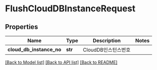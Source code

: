 # FlushCloudDBInstanceRequest

## Properties
Name | Type | Description | Notes
------------ | ------------- | ------------- | -------------
**cloud_db_instance_no** | **str** | CloudDB인스턴스번호 | 

[[Back to Model list]](../README.md#documentation-for-models) [[Back to API list]](../README.md#documentation-for-api-endpoints) [[Back to README]](../README.md)


